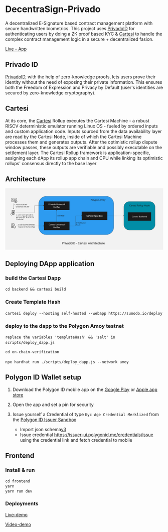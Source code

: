 # DecentraSign-Privado

A decentralized E-Signature based contract management platform with secure handwritten biometrics.
This project uses [PrivadoID](https://docs.privado.id/docs/introduction/) for authenticating users by doing a ZK proof based KYC & [Cartesi](https://docs.cartesi.io/cartesi-rollups/1.3/) to handle the complex contract management logic in a secure + decentralized fasion.

[Live - App](https://decentra-sign-frontend.vercel.app/)

## Privado ID

[PrivadoID](https://docs.privado.id/docs/introduction/), with the help of zero-knowledge proofs, lets users prove their identity without the need of exposing their private information. This ensures both the Freedom of Expression and Privacy by Default (user's identities are secured by zero-knowledge cryptography).

## Cartesi

At its core, the [Cartesi](https://docs.cartesi.io/cartesi-rollups/1.3/) Rollup executes the Cartesi Machine - a robust RISCV deterministic emulator running Linux OS - fueled by ordered inputs and custom application code. Inputs sourced from the data availability layer are read by the Cartesi Node, inside of which the Cartesi Machine processes them and generates outputs. After the optimistic rollup dispute window passes, these outputs are verifiable and possibly executable on the settlement layer.
The Cartesi Rollup framework is application-specific, assigning each dApp its rollup app chain and CPU while linking its optimistic rollups' consensus directly to the base layer

## Architecture

![alt text](decentraSign.jpg)

## Deploying DApp application

### build the Cartesi Dapp

`cd backend && cartesi build`

### Create Template Hash

`cartesi deploy --hosting self-hosted --webapp https://sunodo.io/deploy`

### deploy to the dapp to the Polygon Amoy testnet

`replace the variables 'templateHash' && 'salt' in scripts/deploy_dapp.js`

```
cd on-chain-verification

npx hardhat run ./scripts/deploy_dapp.js --network amoy

```

## Polygon ID Wallet setup

1. Download the Polygon ID mobile app on the [Google Play](https://play.google.com/store/apps/details?id=com.polygonid.wallet) or [Apple app store](https://apps.apple.com/us/app/polygon-id/id1629870183)

2. Open the app and set a pin for security

3. Issue yourself a Credential of type `Kyc Age Credential Merklized` from the [Polygon ID Issuer Sandbox](https://issuer-ui.polygonid.me/)
   - Import json schema[v3](https://raw.githubusercontent.com/iden3/claim-schema-vocab/main/schemas/json/KYCAgeCredential-v3.json)
   - Issue credential https://issuer-ui.polygonid.me/credentials/issue using the credential link and fetch credential to mobile

## Frontend

### Install & run

```
cd frontend
yarn
yarn run dev
```

### Deployments

[Live-demo](https://decentra-sign-frontend.vercel.app/)

[Video-demo](https://drive.google.com/file/d/1vfqxyS7KILsdzY_lqxIWFKKrmD7MLXC2/view?usp=sharing)
